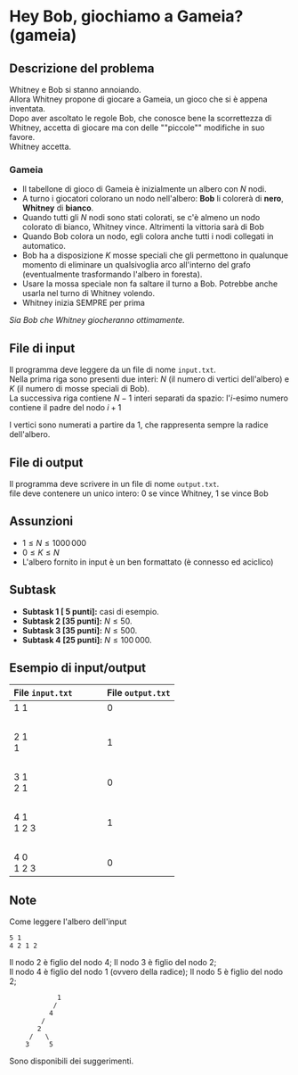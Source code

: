 # Hey Bob, giochiamo a Gameia? (gameia)

## Descrizione del problema
Whitney e Bob si stanno annoiando.  
Allora Whitney propone di giocare a Gameia, un gioco che si è appena inventata.  
Dopo aver ascoltato le regole Bob, che conosce bene la scorrettezza di Whitney, accetta di giocare ma con delle ""piccole"" modifiche in suo favore.  
Whitney accetta.  

### Gameia
- Il tabellone di gioco di Gameia è inizialmente un albero con $N$ nodi.
- A turno i giocatori colorano un nodo nell'albero: **Bob** li colorerà di **nero**, **Whitney** di **bianco**.
- Quando tutti gli $N$ nodi sono stati colorati, se c'è almeno un nodo colorato di bianco, Whitney vince. Altrimenti la vittoria sarà di Bob
- Quando Bob colora un nodo, egli colora anche tutti i nodi collegati in automatico.
- Bob ha a disposizione $K$ mosse speciali che gli permettono in qualunque momento di eliminare un qualsivoglia arco all'interno del grafo (eventualmente trasformando l'albero in foresta).
- Usare la mossa speciale non fa saltare il turno a Bob. Potrebbe anche usarla nel turno di Whitney volendo.
- Whitney inizia SEMPRE per prima

_Sia Bob che Whitney giocheranno ottimamente._

## File di input

Il programma deve leggere da un file di nome `input.txt`.  
Nella prima riga sono presenti due interi: $N$ (il numero di vertici dell'albero) e $K$ (il numero di mosse speciali di Bob).  
La successiva riga contiene $N - 1$ interi separati da spazio: l'$i$-esimo numero contiene il padre del nodo $i+1$

I vertici sono numerati a partire da $1$, che rappresenta sempre la radice dell'albero.

## File di output

Il programma deve scrivere in un file di nome `output.txt`.  
file deve contenere un unico intero: $0$ se vince Whitney, $1$ se vince Bob


## Assunzioni

* $1 \leq N \leq 1000\, 000$
* $0 \leq K \leq N$
* L'albero fornito in input è un ben formattato (è connesso ed aciclico)

## Subtask

- **Subtask 1 \[ 5 punti\]:** casi di esempio.
- **Subtask 2 \[35 punti\]:** $N \leq 50$.
- **Subtask 3 \[35 punti\]:** $N \leq 500$.
- **Subtask 4 \[25 punti\]:** $N \leq 100\,000$.


## Esempio di input/output

| File `input.txt` | &nbsp;&nbsp;&nbsp;&nbsp;&nbsp;&nbsp;&nbsp; | File `output.txt` |
| :--------------- | :----------------------------------------: | :---------------- |
| 1 1<br>          |                   &nbsp;                   | 0                 |
| &nbsp;           |                   &nbsp;                   | &nbsp;            |
| 2 1<br>1         |                   &nbsp;                   | 1                 |
| &nbsp;           |                   &nbsp;                   | &nbsp;            |
| 3 1<br>2 1       |                   &nbsp;                   | 0                 |
| &nbsp;           |                   &nbsp;                   | &nbsp;            |
| 4 1<br>1 2 3     |                   &nbsp;                   | 1                 |
| &nbsp;           |                   &nbsp;                   | &nbsp;            |
| 4 0<br>1 2 3     |                   &nbsp;                   | 0                 |
## Note
Come leggere l'albero dell'input

```
5 1
4 2 1 2
```

Il nodo 2 è figlio del nodo 4; 
Il nodo 3 è figlio del nodo 2;  
Il nodo 4 è figlio del nodo 1 (ovvero della radice); 
Il nodo 5 è figlio del nodo 2;

```
            1
           /
          4
        /
       2
     /   \
    3     5

```

Sono disponibili dei suggerimenti.

